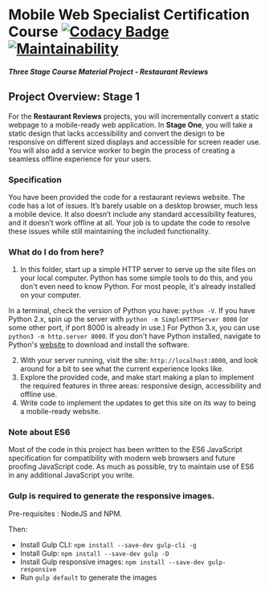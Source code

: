 # Mobile Web Specialist Certification Course [![Codacy Badge](https://api.codacy.com/project/badge/Grade/1ae3dfb3b4d140ae8b1133ec62f29096)](https://www.codacy.com/app/jeremie.litzler/mws-restaurant-stage-1?utm_source=github.com&utm_medium=referral&utm_content=JeremieLitzler/mws-restaurant-stage-1&utm_campaign=Badge_Grade) [![Maintainability](https://api.codeclimate.com/v1/badges/1df738c729e070499896/maintainability)](https://codeclimate.com/github/JeremieLitzler/mws-restaurant-stage-1/maintainability)

#### _Three Stage Course Material Project - Restaurant Reviews_

## Project Overview: Stage 1

For the **Restaurant Reviews** projects, you will incrementally convert a static webpage to a mobile-ready web application. In **Stage One**, you will take a static design that lacks accessibility and convert the design to be responsive on different sized displays and accessible for screen reader use. You will also add a service worker to begin the process of creating a seamless offline experience for your users.

### Specification

You have been provided the code for a restaurant reviews website. The code has a lot of issues. It’s barely usable on a desktop browser, much less a mobile device. It also doesn’t include any standard accessibility features, and it doesn’t work offline at all. Your job is to update the code to resolve these issues while still maintaining the included functionality.

### What do I do from here?

1.  In this folder, start up a simple HTTP server to serve up the site files on your local computer. Python has some simple tools to do this, and you don't even need to know Python. For most people, it's already installed on your computer.

In a terminal, check the version of Python you have: `python -V`. If you have Python 2.x, spin up the server with `python -m SimpleHTTPServer 8000` (or some other port, if port 8000 is already in use.) For Python 3.x, you can use `python3 -m http.server 8000`. If you don't have Python installed, navigate to Python's [website](https://www.python.org/) to download and install the software.

2.  With your server running, visit the site: `http://localhost:8000`, and look around for a bit to see what the current experience looks like.
3.  Explore the provided code, and make start making a plan to implement the required features in three areas: responsive design, accessibility and offline use.
4.  Write code to implement the updates to get this site on its way to being a mobile-ready website.

### Note about ES6

Most of the code in this project has been written to the ES6 JavaScript specification for compatibility with modern web browsers and future proofing JavaScript code. As much as possible, try to maintain use of ES6 in any additional JavaScript you write.

### Gulp is required to generate the responsive images.

Pre-requisites : NodeJS and NPM.

Then:

* Install Gulp CLI: `npm install --save-dev gulp-cli -g`
* Install Gulp: `npm install --save-dev gulp -D`
* Install Gulp responsive images: `npm install --save-dev gulp-responsive`
* Run `gulp default` to generate the images
